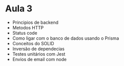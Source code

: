# Aula 3
* Principios de backend
* Metodos HTTP
* Status code
* Como ligar com o banco de dados usando o Prisma
* Conceitos do SOLID
* Inversão de dependecias
* Testes unitários com Jest
* Envios de email com node